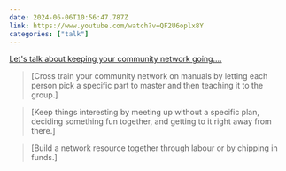 ```yaml
---
date: 2024-06-06T10:56:47.787Z
link: https://www.youtube.com/watch?v=QF2U6oplx8Y
categories: ["talk"]
---
```

[Let's talk about keeping your community network going....](https://www.youtube.com/watch?v=QF2U6oplx8Y)

> [Cross train your community network on manuals by letting each person pick a specific part to master and then teaching it to the group.]

> [Keep things interesting by meeting up without a specific plan, deciding something fun together, and getting to it right away from there.]

> [Build a network resource together through labour or by chipping in funds.]
